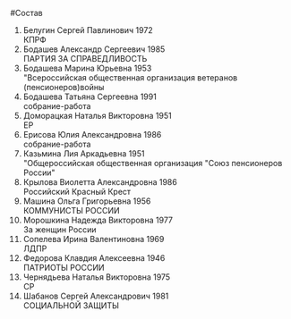 #Состав
1. Белугин Сергей Павлинович 1972   
    КПРФ
2. Бодашев Александр Сергеевич 1985   
    ПАРТИЯ ЗА СПРАВЕДЛИВОСТЬ
3. Бодашева Марина Юрьевна 1953   
    "Всероссийская общественная организация ветеранов (пенсионеров)войны
4. Бодашева Татьяна Сергеевна 1991   
    собрание-работа
5. Доморацкая Наталья Викторовна 1951   
    ЕР
6. Ерисова Юлия Александровна 1986   
    собрание-работа
7. Казьмина Лия Аркадьевна 1951   
    "Общероссийская общественная организация "Союз пенсионеров России"
8. Крылова Виолетта Александровна 1986   
    Российский Красный Крест
9. Машина Ольга Григорьевна 1956   
    КОММУНИСТЫ РОССИИ
10. Морошкина Надежда Викторовна 1977   
    За женщин России
11. Сопелева Ирина Валентиновна 1969   
    ЛДПР
12. Федорова Клавдия Алексеевна 1946   
    ПАТРИОТЫ РОССИИ
13. Чернядьева Наталья Викторовна 1975   
    СР
14. Шабанов Сергей Александрович 1981   
    СОЦИАЛЬНОЙ ЗАЩИТЫ
